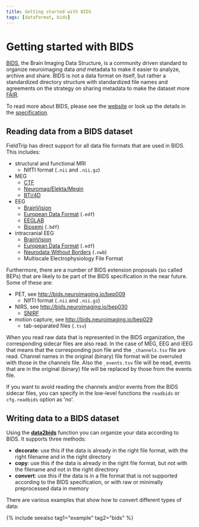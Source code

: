 ```yaml
---
title: Getting started with BIDS
tags: [dataformat, bids]
---
```


# Getting started with BIDS

[BIDS](https://bids.neuroimaging.io), the Brain Imaging Data Structure, is a community driven standard to organize neuroimaging data _and_ metadata to make it easier to analyze, archive and share. BIDS is not a data format on itself, but rather a standardized directory structure with standardized file names and agreements on the strategy on sharing metadata to make the dataset more [FAIR](https://www.go-fair.org/fair-principles/).

To read more about BIDS, please see the [website](https://bids.neuroimaging.io) or look up the details in the [specification](https://bids-specification.readthedocs.io/).

## Reading data from a BIDS dataset

FieldTrip has direct support for all data file formats that are used in BIDS. This includes:

- structural and functional MRI
  - NIfTI format (`.nii` and `.nii.gz`)
- MEG
  - [CTF](/getting_started/ctf)
  - [Neuromag/Elekta/Megin](/getting_started/neuromag)
  - [BTi/4D](/getting_started/bti)
- EEG
  - [BrainVision](/getting_started/brainvision)
  - [European Data Format](/getting_started/edf) (`.edf`)
  - [EEGLAB](/getting_started/eeglab)
  - [Biosemi](/getting_started/biosemi) (`.bdf`)
- intracranial EEG
  - [BrainVision](/getting_started/brainvision)
  - [European Data Format](/getting_started/edf) (`.edf`)
  - [Neurodata Without Borders](/getting_started/nwb) (`.nwb`)
  - Multiscale Electrophysiology File Format

Furthermore, there are a number of BIDS extension proposals (so called BEPs) that are likely to be part of the BIDS specification in the near future. Some of these are:

- PET, see <http://bids.neuroimaging.io/bep009>
  - NIfTI format (`.nii` and `.nii.gz`)
- NIRS, see <http://bids.neuroimaging.io/bep030>
  - [SNIRF](/getting_started/snirf)
- motion capture, see <http://bids.neuroimaging.io/bep029>
  - tab-separated files (`.tsv`)

When you read raw data that is represented in the BIDS organization, the corresponding sidecar files are also read. In the case of MEG, EEG and iEEG that means that the corresponding json file and the `_channels.tsv` file are read. Channel names in the original (binary) file format will be overruled with those in the channels file. Also the `_events.tsv` file will be read, events that are in the original (binary) file will be replaced by those from the events file.

If you want to avoid reading the channels and/or events from the BIDS sidecar files, you can specify in the low-level functions the `readbids` or `cfg.readbids` option as 'no'.

## Writing data to a BIDS dataset

Using the **[data2bids](https://github.com/fieldtrip/fieldtrip/blob/release/data2bids.m)** function you can organize your data according to BIDS. It supports three methods:

- **decorate**: use this if the data is already in the right file format, with the right filename and in the right directory
- **copy**: use this if the data is already in the right file format, but not with the filename and not in the right directrory
- **convert**: use this if the data is in a file format that is not supported according to the BIDS specification, or with raw or minimally preprocessed data in memory

There are various examples that show how to convert different types of data:

{% include seealso tag1="example" tag2="bids" %}
